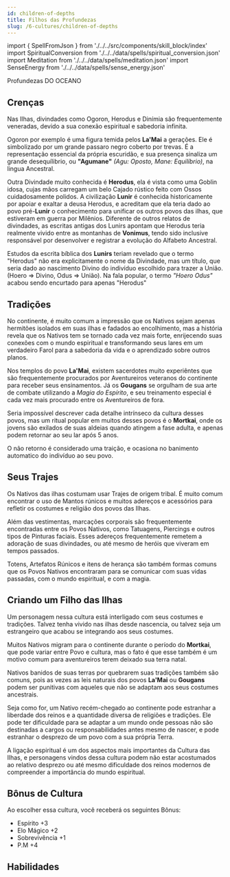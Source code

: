```yaml
---
id: children-of-depths
title: Filhos das Profundezas
slug: /6-cultures/children-of-depths
---
```


import { SpellFromJson } from './../../src/components/skill_block/index'
import SpiritualConversion from './../../data/spells/spiritual_conversion.json'
import Meditation from './../../data/spells/meditation.json'
import SenseEnergy from './../../data/spells/sense_energy.json'

Profundezas DO OCEANO

## Crenças

Nas Ilhas, divindades como Ogoron, Herodus e Dinímia são frequentemente veneradas, devido a sua conexão espiritual e sabedoria infinita.

Ogoron por exemplo é uma figura temida pelos **La'Mai** a gerações. Ele é simbolizado por um grande passaro negro coberto por trevas. É a representação essencial da própria escuridão, e sua presença sinaliza um grande desequílibrio, ou **"Agumane"** *(Agu: Oposto, Mane: Equilíbrio)*, na lingua Ancestral.

Outra Divindade muito conhecida é **Herodus**, ela é vista como uma Goblin idosa, cujas mãos carregam um belo Cajado rústico feito com Ossos cuidadosamente polidos.
A civilização **Lunir** é conhecida historicamente por apoiar e exaltar a deusa Herodus, e acreditam que ela teria dado ao povo pré-**Lunir** o conhecimento para unificar os outros povos das ilhas, que estiveram em guerra por Milênios.
Diferente de outros relatos de divindades, as escritas antigas dos Lunirs apontam que Herodus teria realmente vivido entre as montanhas de **Vonimus**, tendo sido inclusive responsável por desenvolver e registrar a evolução do Alfabeto Ancestral.

Estudos da escrita bíblica dos **Lunirs** teriam revelado que o termo "Herodus" não era explicitamente o nome da Divindade, mas um título, que seria dado ao nascimento Divino do indivíduo escolhido para trazer a União. (Hoero => Divino, Odus => União). Na fala popular, o termo *"Hoero Odus"* acabou sendo encurtado para apenas "Herodus"

## Tradições

No continente, é muito comum a impressão que os Nativos sejam apenas hermitões isolados em suas ilhas e fadados ao encolhimento, mas a história revela que os Nativos tem se tornado cada vez mais forte, enrijecendo suas conexões com o mundo espiritual e transformando seus lares em um verdadeiro Farol para a sabedoria da vida e o aprendizado sobre outros planos.

Nos templos do povo **La'Mai**, existem sacerdotes muito experiêntes que são frequentemente procurados por Aventureiros veteranos do continente para receber seus ensinamentos.
Já os **Gougans** se orgulham de sua arte de combate utilizando a *Magia do Espírito*, e seu treinamento especial é cada vez mais procurado entre os Aventureiros de fora.

Seria impossível descrever cada detalhe intrínseco da cultura desses povos, mas um ritual popular em muitos desses povos é o **Mortkai**, onde os jovens são exilados de suas aldeias quando atingem a fase adulta, e apenas podem retornar ao seu lar após 5 anos.

O não retorno é considerado uma traição, e ocasiona no banimento automatico do indivíduo ao seu povo.

## Seus Trajes

Os Nativos das ilhas costumam usar Trajes de origem tribal. É muito comum encontrar o uso de Mantos rúnicos e muitos adereços e acessórios para refletir os costumes e religião dos povos das Ilhas.

Além das vestimentas, marcações corporais são frequentemente encontradas entre os Povos Nativos, como Tatuagens, Piercings e outros tipos de Pinturas faciais.
Esses adereços frequentemente remetem a adoração de suas divindades, ou até mesmo de heróis que viveram em tempos passados.

Totens, Artefatos Rúnicos e itens de herança são também formas comuns que os Povos Nativos encontraram para se comunicar com suas vidas passadas, com o mundo espiritual, e com a magia.

## Criando um Filho das Ilhas

Um personagem nessa cultura está interligado com seus costumes e tradições. Talvez tenha vivido nas ilhas desde nascencia, ou talvez seja um estrangeiro que acabou se integrando aos seus costumes.

Muitos Nativos migram para o continente durante o período do **Mortkai**, que pode variar entre Povo e cultura, mas o fato é que esse também é um motivo comum para aventureiros terem deixado sua terra natal.

Nativos banidos de suas terras por quebrarem suas tradições também são comuns, pois as vezes as leis naturais dos povos **La'Mai** ou **Gougans** podem ser punitivas com aqueles que não se adaptam aos seus costumes ancestrais.

Seja como for, um Nativo recém-chegado ao continente pode estranhar a liberdade dos reinos e a quantidade diversa de religiões e tradições. Ele pode ter dificuldade para se adaptar a um mundo onde pessoas não são destinadas a cargos ou responsabilidades antes mesmo de nascer, e pode estranhar o desprezo de um povo com a sua própria Terra.

A ligação espiritual é um dos aspectos mais importantes da Cultura das Ilhas, e personagens vindos dessa cultura podem não estar acostumados ao relativo desprezo ou até mesmo dificuldade dos reinos modernos de compreender a importância do mundo espiritual.

## Bônus de Cultura

Ao escolher essa cultura, você receberá os seguintes Bônus:

- Espírito +3
- Elo Mágico +2
- Sobrevivência +1
- P.M +4

## Habilidades

<SpellFromJson spellData={SpiritualConversion} />
<SpellFromJson spellData={Meditation} />
<SpellFromJson spellData={SenseEnergy} />
